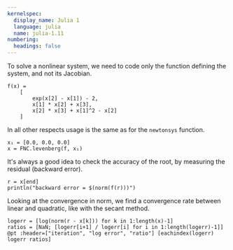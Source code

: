 ```yaml
---
kernelspec:
  display_name: Julia 1
  language: julia
  name: julia-1.11
numbering:
  headings: false
---
```

To solve a nonlinear system, we need to code only the function defining the system, and not its Jacobian.

```{code-cell}
f(x) = 
    [
        exp(x[2] - x[1]) - 2,
        x[1] * x[2] + x[3],
        x[2] * x[3] + x[1]^2 - x[2]
    ]
```

In all other respects usage is the same as for the `newtonsys` function.

```{code-cell}
x₁ = [0.0, 0.0, 0.0]
x = FNC.levenberg(f, x₁)
```

It's always a good idea to check the accuracy of the root, by measuring the residual (backward error).

```{code-cell}
r = x[end]
println("backward error = $(norm(f(r)))")
```

Looking at the convergence in norm, we find a convergence rate between linear and quadratic, like with the secant method.

```{code-cell}
logerr = [log(norm(r - x[k])) for k in 1:length(x)-1]
ratios = [NaN; [logerr[i+1] / logerr[i] for i in 1:length(logerr)-1]]
@pt :header=["iteration", "log error", "ratio"] [eachindex(logerr) logerr ratios]
```
